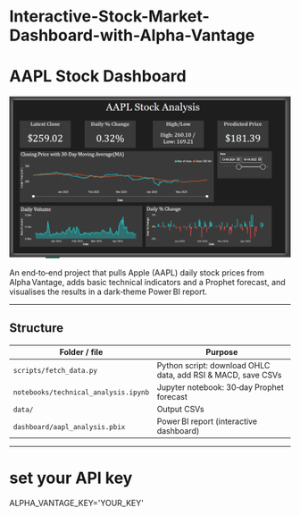 # Interactive-Stock-Market-Dashboard-with-Alpha-Vantage
# AAPL Stock Dashboard

![Dashboard Screenshot](dashboard/Image/Dashboard_image.png)

An end‑to‑end project that pulls Apple (AAPL) daily stock prices from Alpha Vantage, adds basic technical indicators and a Prophet forecast, and visualises the results in a dark‑theme Power BI report.

---

## Structure
| Folder / file | Purpose |
|---------------|---------|
| `scripts/fetch_data.py` | Python script: download OHLC data, add RSI & MACD, save CSVs |
| `notebooks/technical_analysis.ipynb` | Jupyter notebook: 30‑day Prophet forecast |
| `data/` | Output CSVs  |
| `dashboard/aapl_analysis.pbix` | Power BI report (interactive dashboard) |


---

# set your API key

ALPHA_VANTAGE_KEY='YOUR_KEY'


